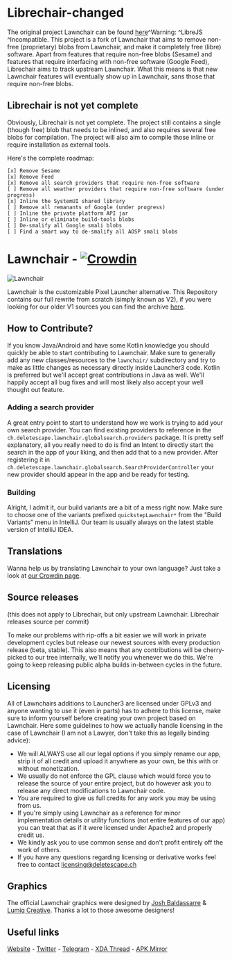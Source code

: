 # Librechair-changed
  The original project Lawnchair can be found [here](https://github.com/LawnchairLauncher/Lawnchair)^Warning: ^LibreJS ^Incompatible.
  This project is a fork of Lawnchair that aims to remove non-free (proprietary) blobs from Lawnchair, and make it completely free (libre) software.
  Apart from features that require non-free blobs (Sesame) and features that require interfacing with non-free software (Google Feed),
  Librechair aims to track upstream Lawnchair. What this means is that new Lawnchair features will eventually show up in Lawnchair, sans those
  that require non-free blobs.

## Librechair is not yet complete
 Obviously, Librechair is not yet complete. The project still contains a single (though free) blob that needs to be inlined, and also requires
 several free blobs for compilation. The project will also aim to compile those inline or require installation as external tools.

 Here's the complete roadmap: 

    [x] Remove Sesame
    [x] Remove Feed
    [x] Remove all search providers that require non-free software
    [ ] Remove all weather providers that require non-free software (under progress)
    [x] Inline the SystemUI shared library
    [ ] Remove all remanants of Google (under progress)
    [ ] Inline the private platform API jar
    [ ] Inline or eliminate build-tools blobs
    [ ] De-smalify all Google smali blobs
    [ ] Find a smart way to de-smalify all AOSP smali blobs

# Lawnchair - [![Crowdin](https://d322cqt584bo4o.cloudfront.net/lawnchairandroid/localized.svg)](https://translate.lawnchair.app)

![Lawnchair](banner.png)

Lawnchair is the customizable Pixel Launcher alternative. This Repository contains our full rewrite from scratch (simply known as V2), 
if you were looking for our older V1 sources you can find the archive [here](https://github.com/LawnchairLauncher/Lawnchair-V1).

## How to Contribute?

If you know Java/Android and have some Kotlin knowledge you should quickly be able to start contributing to Lawnchair.
Make sure to generally add any new classes/resources to the `lawnchair/` subdirectory and try to make as little changes as necessary directly inside Launcher3 code.
Kotlin is preferred but we'll accept great contributions in Java as well. We'll happily accept all bug fixes and will most likely also accept your well thought out feature.

### Adding a search provider

A great entry point to start to understand how we work is trying to add your own search provider. You can find existing providers to reference in the `ch.deletescape.lawnchair.globalsearch.providers` package. 
It is pretty self explanatory, all you really need to do is find an Intent to directly start the search in the app of your liking, and then add that to a new provider. 
After registering it in `ch.deletescape.lawnchair.globalsearch.SearchProviderController` your new provider should appear in the app and be ready for testing.

### Building

Alright, I admit it, our build variants are a bit of a mess right now. Make sure to choose one of the variants prefixed `quickstepLawnchair*`
from the "Build Variants" menu in IntelliJ. Our team is usually always on the latest stable version of IntelliJ IDEA.

## Translations

Wanna help us by translating Lawnchair to your own language? Just take a look at [our Crowdin page](https://translate.lawnchair.app/).

## Source releases

 (this does not apply to Librechair, but only upstream Lawnchair. Librechair releases source per commit)

To make our problems with rip-offs a bit easier we will work in private development cycles but release our newest sources with every production release (beta, stable).
This also means that any contributions will be cherry-picked to our tree internally, we'll notify you whenever we do this. We're going to keep releasing public alpha builds in-between
cycles in the future.

## Licensing

All of Lawnchairs additions to Launcher3 are licensed under GPLv3 and anyone wanting to use it (even in parts) has to adhere to this license,
make sure to inform yourself before creating your own project based on Lawnchair. Here some guidelines to how we actually handle licensing in the case of Lawnchair
(I am not a Lawyer, don't take this as legally binding advice):

 * We will ALWAYS use all our legal options if you simply rename our app, strip it of all credit and upload it anywhere as your own, be this with or without monetization.
 * We usually do not enforce the GPL clause which would force you to release the source of your entire project, but do however ask you to release any direct modifications to Lawnchair code.
 * You are required to give us full credits for any work you may be using from us.
 * If you're simply using Lawnchair as a reference for minor implementation details or utility functions (not entire features of our app) you can treat that as if it were licensed under Apache2 and properly credit us.
 * We kindly ask you to use common sense and don't profit entirely off the work of others.
 * If you have any questions regarding licensing or derivative works feel free to contact licensing@deletescape.ch

 ## Graphics

 The official Lawnchair graphics were designed by [Josh Baldassarre](https://www.uplabs.com/jshbldssrr) & [Lumiq Creative](https://lumiqcreative.com). Thanks a lot to those awesome designers!

## Useful links

[Website](https://lawnchair.app) - [Twitter](https://twitter.com/lawnchairapp) - [Telegram](https://t.me/lawnchair) - 
[XDA Thread](https://forum.xda-developers.com/android/apps-games/lawnchair-customizable-pixel-launcher-t3627137) - [APK Mirror](https://www.apkmirror.com/apk/deletescape/lawnchair/)
